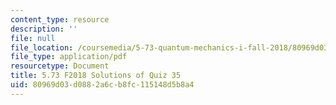 ```yaml
---
content_type: resource
description: ''
file: null
file_location: /coursemedia/5-73-quantum-mechanics-i-fall-2018/80969d03d0882a6cb8fc115148d5b8a4_MIT5_73F18_quiz35_soln.pdf
file_type: application/pdf
resourcetype: Document
title: 5.73 F2018 Solutions of Quiz 35
uid: 80969d03-d088-2a6c-b8fc-115148d5b8a4
---
```


